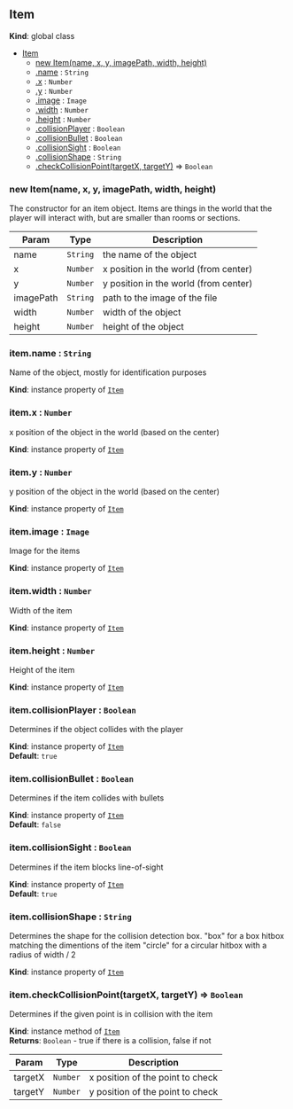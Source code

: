 <a name="Item"></a>

## Item
**Kind**: global class  

* [Item](#Item)
    * [new Item(name, x, y, imagePath, width, height)](#new_Item_new)
    * [.name](#Item+name) : <code>String</code>
    * [.x](#Item+x) : <code>Number</code>
    * [.y](#Item+y) : <code>Number</code>
    * [.image](#Item+image) : <code>Image</code>
    * [.width](#Item+width) : <code>Number</code>
    * [.height](#Item+height) : <code>Number</code>
    * [.collisionPlayer](#Item+collisionPlayer) : <code>Boolean</code>
    * [.collisionBullet](#Item+collisionBullet) : <code>Boolean</code>
    * [.collisionSight](#Item+collisionSight) : <code>Boolean</code>
    * [.collisionShape](#Item+collisionShape) : <code>String</code>
    * [.checkCollisionPoint(targetX, targetY)](#Item+checkCollisionPoint) ⇒ <code>Boolean</code>

<a name="new_Item_new"></a>

### new Item(name, x, y, imagePath, width, height)
The constructor for an item object. Items are things in the world that the  player will interact with, but are smaller than rooms or sections.


| Param | Type | Description |
| --- | --- | --- |
| name | <code>String</code> | the name of the object |
| x | <code>Number</code> | x position in the world (from center) |
| y | <code>Number</code> | y position in the world (from center) |
| imagePath | <code>String</code> | path to the image of the file |
| width | <code>Number</code> | width of the object |
| height | <code>Number</code> | height of the object |

<a name="Item+name"></a>

### item.name : <code>String</code>
Name of the object, mostly for identification purposes

**Kind**: instance property of [<code>Item</code>](#Item)  
<a name="Item+x"></a>

### item.x : <code>Number</code>
x position of the object in the world (based on the center)

**Kind**: instance property of [<code>Item</code>](#Item)  
<a name="Item+y"></a>

### item.y : <code>Number</code>
y position of the object in the world (based on the center)

**Kind**: instance property of [<code>Item</code>](#Item)  
<a name="Item+image"></a>

### item.image : <code>Image</code>
Image for the items

**Kind**: instance property of [<code>Item</code>](#Item)  
<a name="Item+width"></a>

### item.width : <code>Number</code>
Width of the item

**Kind**: instance property of [<code>Item</code>](#Item)  
<a name="Item+height"></a>

### item.height : <code>Number</code>
Height of the item

**Kind**: instance property of [<code>Item</code>](#Item)  
<a name="Item+collisionPlayer"></a>

### item.collisionPlayer : <code>Boolean</code>
Determines if the object collides with the player

**Kind**: instance property of [<code>Item</code>](#Item)  
**Default**: <code>true</code>  
<a name="Item+collisionBullet"></a>

### item.collisionBullet : <code>Boolean</code>
Determines if the item collides with bullets

**Kind**: instance property of [<code>Item</code>](#Item)  
**Default**: <code>false</code>  
<a name="Item+collisionSight"></a>

### item.collisionSight : <code>Boolean</code>
Determines if the item blocks line-of-sight

**Kind**: instance property of [<code>Item</code>](#Item)  
**Default**: <code>true</code>  
<a name="Item+collisionShape"></a>

### item.collisionShape : <code>String</code>
Determines the shape for the collision detection box."box" for a box hitbox matching the dimentions of the item"circle" for a circular hitbox with a radius of width / 2

**Kind**: instance property of [<code>Item</code>](#Item)  
<a name="Item+checkCollisionPoint"></a>

### item.checkCollisionPoint(targetX, targetY) ⇒ <code>Boolean</code>
Determines if the given point is in collision with the item

**Kind**: instance method of [<code>Item</code>](#Item)  
**Returns**: <code>Boolean</code> - true if there is a collision, false if not  

| Param | Type | Description |
| --- | --- | --- |
| targetX | <code>Number</code> | x position of the point to check |
| targetY | <code>Number</code> | y position of the point to check |

